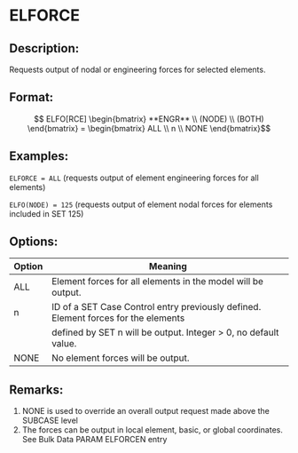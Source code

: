 # ELFORCE

## Description:

Requests output of nodal or engineering forces for selected elements.

## Format:

 $$ ELFO[RCE]
 \begin{bmatrix}
   **ENGR** \\
   (NODE) \\
   (BOTH) 
   \end{bmatrix} = \begin{bmatrix}
   ALL \\
   n \\
   NONE
   \end{bmatrix}$$

## Examples:

``ELFORCE = ALL`` (requests output of element engineering forces for all elements)

``ELFO(NODE) = 125`` (requests output of element nodal forces for elements included in SET 125)

## Options:

| Option | Meaning |
| ------ | ------- |
| ALL    |  Element forces for all elements in the model will be output.                       | 
| n      |  ID of a SET Case Control entry previously defined. Element forces for the elements | 
|        |  defined by SET n will be output. Integer > 0, no default value.                    | 
| NONE   |  No element forces will be output.                                                  | 

## Remarks:

1. NONE is used to override an overall output request made above the SUBCASE level
2. The forces can be output in local element, basic, or global coordinates. See Bulk Data PARAM ELFORCEN entry
